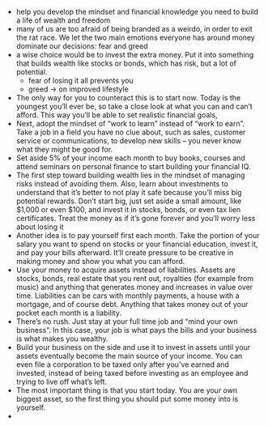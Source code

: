 - help you develop the mindset and financial knowledge you need to build a life of wealth and freedom
- many of us are too afraid of being branded as a weirdo, in order to exit the rat race. We let the two main emotions everyone has around money dominate our decisions: fear and greed
- a wise choice would be to invest the extra money. Put it into something that builds wealth like stocks or bonds, which has risk, but a lot of potential.
	- fear of losing it all prevents you
	- greed -> on improved  lifestyle
- The only way for you to counteract this is to start now. Today is the youngest you’ll ever be, so take a close look at what you can and can’t afford. This way you’ll be able to set realistic financial goals,
- Next, adopt the mindset of “work to learn” instead of “work to earn”. Take a job in a field you have no clue about, such as sales, customer service or communications, to develop new skills – you never know what they might be good for.
- Set aside 5% of your income each month to buy books, courses and attend seminars on personal finance to start building your financial IQ.
- The first step toward building wealth lies in the mindset of managing risks instead of avoiding them. Also, learn about investments to understand that it’s better to not play it safe because you’ll miss big potential rewards. Don’t start big, just set aside a small amount, like $1,000 or even $100, and invest it in stocks, bonds, or even tax lien certificates. Treat the money as if it’s gone forever and you’ll worry less about losing it
- Another idea is to pay yourself first each month. Take the portion of your salary you want to spend on stocks or your financial education, invest it, and pay your bills afterward. It’ll create pressure to be creative in making money and show you what you can afford.
- Use your money to acquire assets instead of liabilities. Assets are stocks, bonds, real estate that you rent out, royalties (for example from music) and anything that generates money and increases in value over time. Liabilities can be cars with monthly payments, a house with a mortgage, and of course debt.  Anything that takes money out of your pocket each month is a liability.
- There’s no rush. Just stay at your full time job and “mind your own business”. In this case, your job is what pays the bills and your business is what makes you wealthy.
- Build your business on the side and use it to invest in assets until your assets eventually become the main source of your income. You can even file a corporation to be taxed only after you’ve earned and invested, instead of being taxed before investing as an employee and trying to live off what’s left.
- The most important thing is that you start today. You are your own biggest asset, so the first thing you should put some money into is yourself.
-